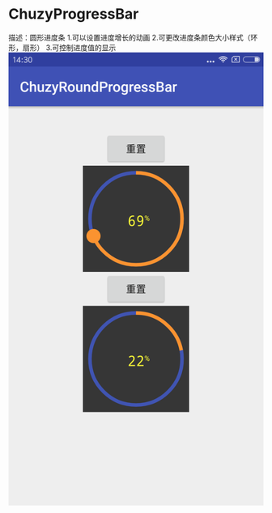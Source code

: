 # ChuzyProgressBar
描述：圆形进度条
1.可以设置进度增长的动画
2.可更改进度条颜色大小样式（环形，扇形）
3.可控制进度值的显示
![image](https://github.com/CHUZHIYUAN/ChuzyProgressBar/blob/master/ChuzyRoundProgressBar/app/src/main/res/mipmap-hdpi/decrc.png)
